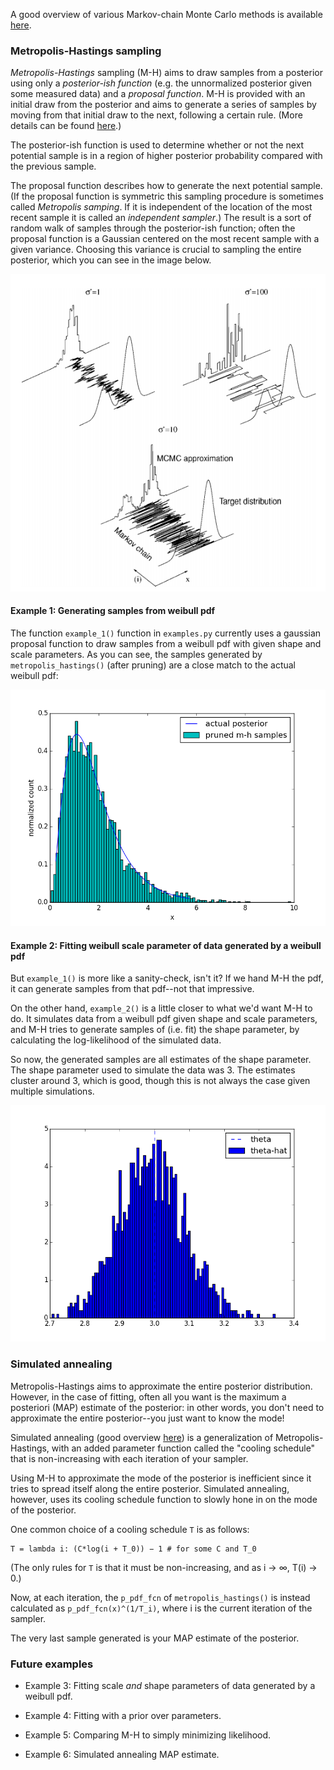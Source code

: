 A good overview of various Markov-chain Monte Carlo methods is available [here](http://citeseerx.ist.psu.edu/viewdoc/download?doi=10.1.1.13.7133&rep=rep1&type=pdf).

### Metropolis-Hastings sampling

_Metropolis-Hastings_ sampling (M-H) aims to draw samples from a posterior using only a _posterior-ish function_ (e.g. the unnormalized posterior given some measured data) and a _proposal function_. M-H is provided with an initial draw from the posterior and aims to generate a series of samples by moving from that initial draw to the next, following a certain rule. (More details can be found [here](http://www.journalofvision.org/content/5/5/8.short).)

The posterior-ish function is used to determine whether or not the next potential sample is in a region of higher posterior probability compared with the previous sample.

The proposal function describes how to generate the next potential sample. (If the proposal function is symmetric this sampling procedure is sometimes called _Metropolis samping_. If it is independent of the location of the most recent sample it is called an _independent sampler_.) The result is a sort of random walk of samples through the posterior-ish function; often the proposal function is a Gaussian centered on the most recent sample with a given variance. Choosing this variance is crucial to sampling the entire posterior, which you can see in the image below.

![Example of proposal function of M-H](/img/proposal-fcn.png?raw=true "Example of proposal function of M-H")

#### Example 1: Generating samples from weibull pdf

The function `example_1()` function in `examples.py` currently uses a gaussian proposal function to draw samples from a weibull pdf with given shape and scale parameters. As you can see, the samples generated by `metropolis_hastings()` (after pruning) are a close match to the actual weibull pdf:

![Example of posterior samples from M-H](/img/example-1.png?raw=true "Example of posterior samples from M-H")

#### Example 2: Fitting weibull scale parameter of data generated by a weibull pdf

But `example_1()` is more like a sanity-check, isn't it? If we hand M-H the pdf, it can generate samples from that pdf--not that impressive.

On the other hand, `example_2()` is a little closer to what we'd want M-H to do. It simulates data from a weibull pdf given shape and scale parameters, and M-H tries to generate samples of (i.e. fit) the shape parameter, by calculating the log-likelihood of the simulated data.

So now, the generated samples are all estimates of the shape parameter. The shape parameter used to simulate the data was 3. The estimates cluster around 3, which is good, though this is not always the case given multiple simulations.

![Example of posterior samples from M-H](/img/example-2.png?raw=true "Example of posterior samples from M-H")

### Simulated annealing

Metropolis-Hastings aims to approximate the entire posterior distribution. However, in the case of fitting, often all you want is the maximum a posteriori (MAP) estimate of the posterior: in other words, you don't need to approximate the entire posterior--you just want to know the mode!

Simulated annealing (good overview [here](http://stuff.mit.edu/~dbertsim/papers/Optimization/Simulated%20annealing.pdf)) is a generalization of Metropolis-Hastings, with an added parameter function called the "cooling schedule" that is non-increasing with each iteration of your sampler. 

Using M-H to approximate the mode of the posterior is inefficient since it tries to spread itself along the entire posterior. Simulated annealing, however, uses its cooling schedule function to slowly hone in on the mode of the posterior.

One common choice of a cooling schedule `T` is as follows:

    T = lambda i: (C*log(i + T_0)) − 1 # for some C and T_0

(The only rules for `T` is that it must be non-increasing, and as i -> ∞, T(i) -> 0.)

Now, at each iteration, the `p_pdf_fcn` of `metropolis_hastings()` is instead calculated as `p_pdf_fcn(x)^(1/T_i)`, where i is the current iteration of the sampler.

The very last sample generated is your MAP estimate of the posterior.


### Future examples

* Example 3: Fitting scale _and_ shape parameters of data generated by a weibull pdf.

* Example 4: Fitting with a prior over parameters.

* Example 5: Comparing M-H to simply minimizing likelihood.

* Example 6: Simulated annealing MAP estimate.
